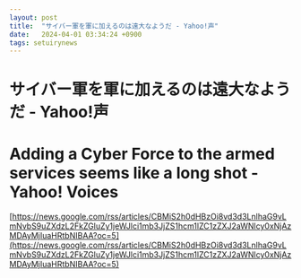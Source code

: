 ```yaml
---
layout: post
title:  "サイバー軍を軍に加えるのは遠大なようだ - Yahoo!声"
date:   2024-04-01 03:34:24 +0900
tags: setuirynews 
---
```


# サイバー軍を軍に加えるのは遠大なようだ - Yahoo!声



# Adding a Cyber Force to the armed services seems like a long shot - Yahoo! Voices

[https://news.google.com/rss/articles/CBMiS2h0dHBzOi8vd3d3LnlhaG9vLmNvbS9uZXdzL2FkZGluZy1jeWJlci1mb3JjZS1hcm1lZC1zZXJ2aWNlcy0xNjAzMDAyMjIuaHRtbNIBAA?oc=5](https://news.google.com/rss/articles/CBMiS2h0dHBzOi8vd3d3LnlhaG9vLmNvbS9uZXdzL2FkZGluZy1jeWJlci1mb3JjZS1hcm1lZC1zZXJ2aWNlcy0xNjAzMDAyMjIuaHRtbNIBAA?oc=5)

